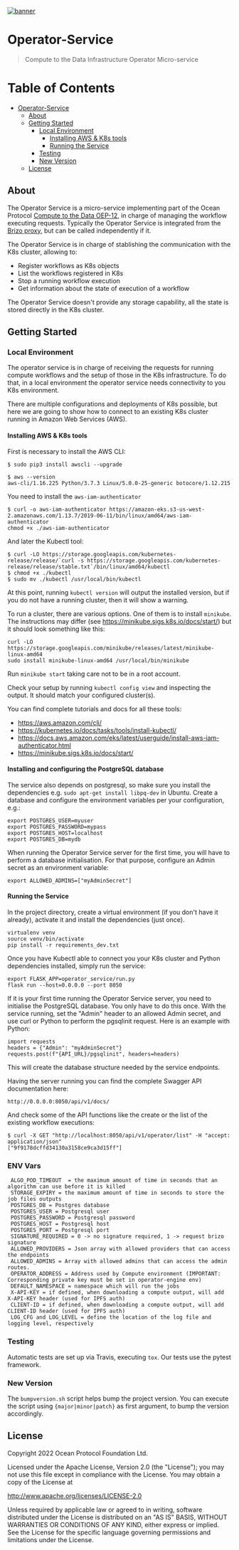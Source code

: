 [![banner](https://raw.githubusercontent.com/oceanprotocol/art/master/github/repo-banner%402x.png)](https://oceanprotocol.com)

# Operator-Service

> Compute to the Data Infrastructure Operator Micro-service


Table of Contents
=================

   * [Operator-Service](#operator-service)
      * [About](#about)
      * [Getting Started](#getting-started)
         * [Local Environment](#local-environment)
            * [Installing AWS &amp; K8s tools](#installing-aws--k8s-tools)
            * [Running the Service](#running-the-service)
         * [Testing](#testing)
         * [New Version](#new-version)
      * [License](#license)



## About

The Operator Service is a micro-service implementing part of the Ocean Protocol
[Compute to the Data OEP-12](https://github.com/oceanprotocol/OEPs/tree/master/12#infrastructure-orchestration),
in charge of managing the workflow executing requests.
Typically the Operator Service is integrated from the [Brizo proxy](https://github.com/oceanprotocol/brizo),
but can be called independently if it.

The Operator Service is in charge of stablishing the communication with the K8s cluster, allowing to:

* Register workflows as K8s objects
* List the workflows registered in K8s
* Stop a running workflow execution
* Get information about the state of execution of a workflow

The Operator Service doesn't provide any storage capability, all the state is stored directly in the K8s cluster.

## Getting Started

### Local Environment

The operator service is in charge of receiving the requests for running compute workflows and the
setup of those in the K8s infrastructure.
To do that, in a local environment the operator service needs connectivity to you K8s environment.

There are multiple configurations and deployments of K8s possible, but here we are going to show
how to connect to an existing K8s cluster running in Amazon Web Services (AWS).

#### Installing AWS & K8s tools

First is necessary to install the AWS CLI:

```
$ sudo pip3 install awscli --upgrade

$ aws --version
aws-cli/1.16.225 Python/3.7.3 Linux/5.0.0-25-generic botocore/1.12.215

```

You need to install the `aws-iam-authenticator`

```
$ curl -o aws-iam-authenticator https://amazon-eks.s3-us-west-2.amazonaws.com/1.13.7/2019-06-11/bin/linux/amd64/aws-iam-authenticator
chmod +x ./aws-iam-authenticator
```
And later the Kubectl tool:

```
$ curl -LO https://storage.googleapis.com/kubernetes-release/release/`curl -s https://storage.googleapis.com/kubernetes-release/release/stable.txt`/bin/linux/amd64/kubectl
$ chmod +x ./kubectl
$ sudo mv ./kubectl /usr/local/bin/kubectl
```

At this point, running `kubectl version` will output the installed version, but if you do not have a running cluster, then it will show a warning.

To run a cluster, there are various options. One of them is to install `minikube`. The instructions may differ (see https://minikube.sigs.k8s.io/docs/start/) but it should look something like this:

```
curl -LO https://storage.googleapis.com/minikube/releases/latest/minikube-linux-amd64
sudo install minikube-linux-amd64 /usr/local/bin/minikube
```

Run `minikube start` taking care not to be in a root account.

Check your setup by running `kubectl config view` and inspecting the output. It should match your configured cluster(s).

You can find complete tutorials and docs for all these tools:

* https://aws.amazon.com/cli/
* https://kubernetes.io/docs/tasks/tools/install-kubectl/
* https://docs.aws.amazon.com/eks/latest/userguide/install-aws-iam-authenticator.html
* https://minikube.sigs.k8s.io/docs/start/


#### Installing and configuring the PostgreSQL database

The service also depends on postgresql, so make sure you install the dependencies e.g. `sudo apt-get install libpq-dev` in Ubuntu.
Create a database and configure the environment variables per your configuration, e.g.:

```
export POSTGRES_USER=myuser
export POSTGRES_PASSWORD=mypass
export POSTGRES_HOST=localhost
export POSTGRES_DB=mydb
```

When running the Operator Service server for the first time, you will have to perform a database initialisation.
For that purpose, configure an Admin secret as an environment variable:

```
export ALLOWED_ADMINS=["myAdminSecret"]
```

#### Running the Service

In the project directory, create a virtual environment (if you don't have it already), activate it and install the dependencies (just once).

```
virtualenv venv
source venv/bin/activate
pip install -r requirements_dev.txt
```

Once you have Kubectl able to connect you your K8s cluster and Python dependencies installed, simply run the service:

```
export FLASK_APP=operator_service/run.py
flask run --host=0.0.0.0 --port 8050
```

If it is your first time running the Operator Service server, you need to initialise the PostgreSQL database. You only have to do this once.
With the service running, set the "Admin" header to an allowed Admin secret, and use curl or Python to perform the pgsqlinit request.
Here is an example with Python:

```
import requests
headers = {"Admin": "myAdminSecret"}
requests.post(f"{API_URL}/pgsqlinit", headers=headers)
```

This will create the database structure needed by the service endpoints.

Having the server running you can find the complete Swagger API documentation here:

```
http://0.0.0.0:8050/api/v1/docs/
```

And check some of the API functions like the create or the list of the existing workflow executions:

```
$ curl -X GET "http://localhost:8050/api/v1/operator/list" -H "accept: application/json"
["9f9178dcffd34130a3158ce9ca3d15ff"]
```


### ENV Vars

     ALGO_POD_TIMEOUT  = the maximum amount of time in seconds that an algorithm can use before it is killed
     STORAGE_EXPIRY = the maximum amount of time in seconds to store the job files outputs
     POSTGRES_DB = Postgres database
     POSTGRES_USER = Postgresql user
     POSTGRES_PASSWORD = Postgresql password
     POSTGRES_HOST = Postgresql host
     POSTGRES_PORT = Postgresql port
     SIGNATURE_REQUIRED = 0 -> no signature required, 1 -> request brizo signature
     ALLOWED_PROVIDERS = Json array with allowed providers that can access the endpoints
     ALLOWED_ADMINS = Array with allowed admins that can access the admin routes.
     OPERATOR_ADDRESS = Address used by Compute environment (IMPORTANT: Corresponding private key must be set in operator-engine env)
     DEFAULT_NAMESPACE = namespace which will run the jobs
     X-API-KEY = if defined, when downloading a compute output, will add X-API-KEY header (used for IPFS auth)
     CLIENT-ID = if defined, when downloading a compute output, will add CLIENT-ID header (used for IPFS auth)
     LOG_CFG and LOG_LEVEL = define the location of the log file and logging level, respectively

### Testing

Automatic tests are set up via Travis, executing `tox`.
Our tests use the pytest framework.

### New Version

The `bumpversion.sh` script helps bump the project version. You can execute the script using `{major|minor|patch}` as first argument, to bump the version accordingly.

## License

Copyright 2022 Ocean Protocol Foundation Ltd.

Licensed under the Apache License, Version 2.0 (the "License");
you may not use this file except in compliance with the License.
You may obtain a copy of the License at

   http://www.apache.org/licenses/LICENSE-2.0

Unless required by applicable law or agreed to in writing, software
distributed under the License is distributed on an "AS IS" BASIS,
WITHOUT WARRANTIES OR CONDITIONS OF ANY KIND, either express or implied.
See the License for the specific language governing permissions and
limitations under the License.
